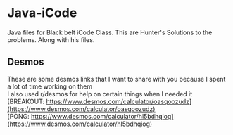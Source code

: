 # Java-iCode
Java files for Black belt iCode Class.
This are Hunter's Solutions to the problems.
Along with his files.
## Desmos
These are some desmos links that I want to share with you because I spent a lot of time working on them
<br>I also used r/desmos for help on certain things when I needed it
<br>[BREAKOUT: https://www.desmos.com/calculator/oasqoozudz](https://www.desmos.com/calculator/oasqoozudz)
<br>[PONG: https://www.desmos.com/calculator/hl5bdhqiog](https://www.desmos.com/calculator/hl5bdhqiog)
